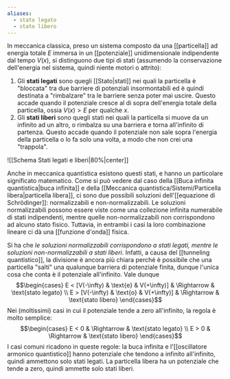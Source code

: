 ```yaml
---
aliases:
  - stato legato
  - stato libero
---
```

In meccanica classica, preso un sistema composto da una [[particella]] ad energia totale $E$ immersa in un [[potenziale]] unidimensionale indipendente dal tempo $V(x)$, si distinguono due tipi di stati (assumendo la conservazione dell'energia nel sistema, quindi niente motori o attrito):
1. Gli **stati legati** sono quegli [[Stato|stati]] nei quali la particella è "bloccata" tra due barriere di potenziali insormontabili ed è quindi destinata a "rimbalzare" tra le barriere senza poter mai uscire. Questo accade quando il potenziale cresce al di sopra dell'energia totale della particella, ossia $V(x)>E$ per qualche $x$.
2. Gli **stati liberi** sono quegli stati nei quali la particella si muove da un infinito ad un altro, o rimbalza su una barriera e torna all'infinito di partenza. Questo accade quando il potenziale non sale sopra l'energia della particella o lo fa solo una volta, a modo che non crei una "trappola".

![[Schema Stati legati e liberi|80%|center]]

Anche in meccanica quantistica esistono questi stati, e hanno un particolare significato matematico. Come si può vedere dal caso della [[Buca infinita quantistica|buca infinita]] e della [[Meccanica quantistica/Sistemi/Particella libera|particella libera]], ci sono due possibili soluzioni dell'[[equazione di Schrödinger]]: normalizzabili e non-normalizzabili. Le soluzioni normalizzabili possono essere viste come una collezione infinita numerabile di stati indipendenti, mentre quelle non-normalizzabili non corrispondono ad alcuno stato fisico. Tuttavia, in entrambi i casi la loro combinazione lineare ci dà una [[funzione d'onda]] fisica.

Si ha che *le soluzioni normalizzabili corrispondono a stati legati, mentre le soluzioni non-normalizzabili a stati liberi*. Infatti, a causa del [[tunneling quantistico]], la divisione è ancora più chiara perché è possibile che una particella "salti" una qualunque barriera di potenziale finita, dunque l'unica cosa che conta è il potenziale all'infinito. Vale dunque
$$\begin{cases}
E < [V(-\infty) & \text{e} & V(+\infty)] & \Rightarrow & \text{stato legato} \\
E > [V(-\infty) & \text{o} & V(+\infty)] & \Rightarrow & \text{stato libero}
\end{cases}$$
Nei (moltissimi) casi in cui il potenziale tende a zero all'infinito, la regola è molto semplice:
$$\begin{cases}
E < 0 & \Rightarrow & \text{stato legato} \\
E > 0 & \Rightarrow & \text{stato libero}
\end{cases}$$
I casi comuni ricadono in queste regole: la buca infinita e l'[[oscillatore armonico quantistico]] hanno potenziale che tendono a infinito all'infinito, quindi ammettono solo stati legati. La particella libera ha un potenziale che tende a zero, quindi ammette solo stati liberi.